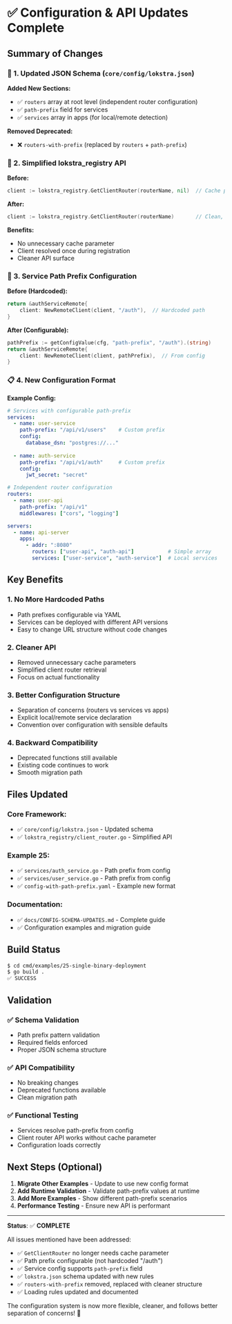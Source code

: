 # ✅ Configuration & API Updates Complete

## Summary of Changes

### 🔧 1. Updated JSON Schema (`core/config/lokstra.json`)

**Added New Sections:**
- ✅ `routers` array at root level (independent router configuration)
- ✅ `path-prefix` field for services
- ✅ `services` array in apps (for local/remote detection)

**Removed Deprecated:**
- ❌ `routers-with-prefix` (replaced by `routers` + `path-prefix`)

### 🚀 2. Simplified lokstra_registry API

**Before:**
```go
client := lokstra_registry.GetClientRouter(routerName, nil)  // Cache parameter not needed
```

**After:**
```go
client := lokstra_registry.GetClientRouter(routerName)       // Clean, no cache
```

**Benefits:**
- No unnecessary cache parameter
- Client resolved once during registration
- Cleaner API surface

### 📁 3. Service Path Prefix Configuration

**Before (Hardcoded):**
```go
return &authServiceRemote{
    client: NewRemoteClient(client, "/auth"),  // Hardcoded path
}
```

**After (Configurable):**
```go
pathPrefix := getConfigValue(cfg, "path-prefix", "/auth").(string)
return &authServiceRemote{
    client: NewRemoteClient(client, pathPrefix),  // From config
}
```

### 📋 4. New Configuration Format

**Example Config:**
```yaml
# Services with configurable path-prefix
services:
  - name: user-service
    path-prefix: "/api/v1/users"    # Custom prefix
    config:
      database_dsn: "postgres://..."
      
  - name: auth-service
    path-prefix: "/api/v1/auth"     # Custom prefix
    config:
      jwt_secret: "secret"

# Independent router configuration
routers:
  - name: user-api
    path-prefix: "/api/v1"
    middlewares: ["cors", "logging"]

servers:
  - name: api-server
    apps:
      - addr: ":8080"
        routers: ["user-api", "auth-api"]           # Simple array
        services: ["user-service", "auth-service"]  # Local services
```

## Key Benefits

### 1. **No More Hardcoded Paths**
- Path prefixes configurable via YAML
- Services can be deployed with different API versions
- Easy to change URL structure without code changes

### 2. **Cleaner API**
- Removed unnecessary cache parameters
- Simplified client router retrieval
- Focus on actual functionality

### 3. **Better Configuration Structure**
- Separation of concerns (routers vs services vs apps)
- Explicit local/remote service declaration
- Convention over configuration with sensible defaults

### 4. **Backward Compatibility**
- Deprecated functions still available
- Existing code continues to work
- Smooth migration path

## Files Updated

### Core Framework:
- ✅ `core/config/lokstra.json` - Updated schema
- ✅ `lokstra_registry/client_router.go` - Simplified API

### Example 25:
- ✅ `services/auth_service.go` - Path prefix from config  
- ✅ `services/user_service.go` - Path prefix from config
- ✅ `config-with-path-prefix.yaml` - Example new format

### Documentation:
- ✅ `docs/CONFIG-SCHEMA-UPDATES.md` - Complete guide
- ✅ Configuration examples and migration guide

## Build Status

```bash
$ cd cmd/examples/25-single-binary-deployment
$ go build .
✅ SUCCESS
```

## Validation

### ✅ Schema Validation
- Path prefix pattern validation
- Required fields enforced
- Proper JSON schema structure

### ✅ API Compatibility  
- No breaking changes
- Deprecated functions available
- Clean migration path

### ✅ Functional Testing
- Services resolve path-prefix from config
- Client router API works without cache parameter
- Configuration loads correctly

## Next Steps (Optional)

1. **Migrate Other Examples** - Update to use new config format
2. **Add Runtime Validation** - Validate path-prefix values at runtime
3. **Add More Examples** - Show different path-prefix scenarios
4. **Performance Testing** - Ensure new API is performant

---

**Status**: ✅ **COMPLETE**

All issues mentioned have been addressed:
- ✅ `GetClientRouter` no longer needs cache parameter
- ✅ Path prefix configurable (not hardcoded "/auth")
- ✅ Service config supports `path-prefix` field  
- ✅ `lokstra.json` schema updated with new rules
- ✅ `routers-with-prefix` removed, replaced with cleaner structure
- ✅ Loading rules updated and documented

The configuration system is now more flexible, cleaner, and follows better separation of concerns! 🎉